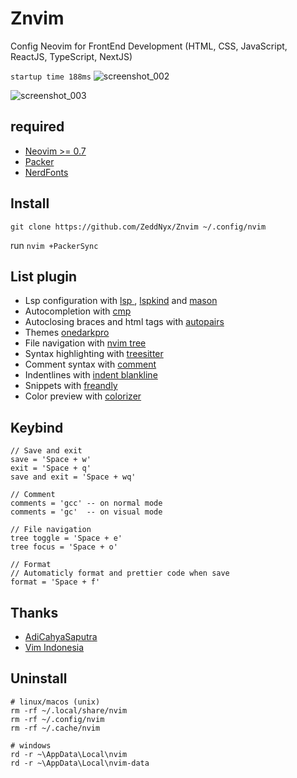 # Znvim

Config Neovim for FrontEnd Development
(HTML, CSS, JavaScript, ReactJS, TypeScript, NextJS)

`startup time 188ms`
![screenshot_002](https://user-images.githubusercontent.com/96564938/226897059-cbe43805-758e-4d65-9905-6f4875c8a628.png)

![screenshot_003](https://user-images.githubusercontent.com/96564938/226897549-3d60721a-2b9a-45db-a3b0-47d79f1a05b8.png)

## required

- [Neovim >= 0.7](https://neovim.io)
- [Packer](https://github.com/wbthomason/packer.nvim)
- [NerdFonts](https://nerdfonts.com)

## Install

```
git clone https://github.com/ZeddNyx/Znvim ~/.config/nvim

```

run `nvim +PackerSync`

## List plugin

- Lsp configuration with [lsp ](https://github.com/neovim/nvim-lspconfig), [lspkind](https://github.com/onsails/lspkind.nvim) and [mason](https://github.com/williamboman/mason.nvim)
- Autocompletion with [cmp](https://github.com/hrsh7th/nvim-cmp)
- Autoclosing braces and html tags with [autopairs](https://github.com/windwp/nvim-autopairs)
- Themes [onedarkpro](https://github.com/olimorris/onedarkpro.nvim)
- File navigation with [nvim tree](https://github.com/kyazdani42/nvim-tree.lua)
- Syntax highlighting with [treesitter](https://github.com/nvim-treesitter/nvim-treesitter)
- Comment syntax with [comment](https://github.com/numToStr/Comment.nvim)
- Indentlines with [indent blankline](https://github.com/lukas-reineke/indent-blankline.nvim)
- Snippets with [freandly](https://github.com/rafamadriz/friendly-snippets)
- Color preview with [colorizer](https://github.com/NvChad/nvim-colorizer)

## Keybind

```
// Save and exit
save = 'Space + w'
exit = 'Space + q'
save and exit = 'Space + wq'

// Comment
comments = 'gcc' -- on normal mode
comments = 'gc'  -- on visual mode

// File navigation
tree toggle = 'Space + e'
tree focus = 'Space + o'

// Format
// Automaticly format and prettier code when save
format = 'Space + f'

```

## Thanks

- [AdiCahyaSaputra](https://github.com/AdiCahyaSaputra)
- [Vim Indonesia](https://t.me/VimID)

## Uninstall

```
# linux/macos (unix)
rm -rf ~/.local/share/nvim
rm -rf ~/.config/nvim
rm -rf ~/.cache/nvim

# windows
rd -r ~\AppData\Local\nvim
rd -r ~\AppData\Local\nvim-data
```
